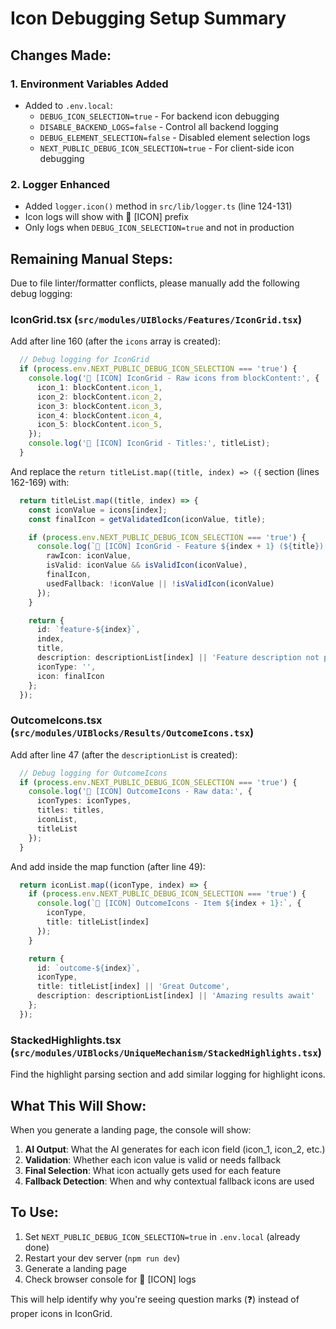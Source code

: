 # Icon Debugging Setup Summary

## Changes Made:

### 1. Environment Variables Added
- Added to `.env.local`:
  - `DEBUG_ICON_SELECTION=true` - For backend icon debugging
  - `DISABLE_BACKEND_LOGS=false` - Control all backend logging
  - `DEBUG_ELEMENT_SELECTION=false` - Disabled element selection logs
  - `NEXT_PUBLIC_DEBUG_ICON_SELECTION=true` - For client-side icon debugging

### 2. Logger Enhanced
- Added `logger.icon()` method in `src/lib/logger.ts` (line 124-131)
- Icon logs will show with 🎯 [ICON] prefix
- Only logs when `DEBUG_ICON_SELECTION=true` and not in production

## Remaining Manual Steps:

Due to file linter/formatter conflicts, please manually add the following debug logging:

### IconGrid.tsx (`src/modules/UIBlocks/Features/IconGrid.tsx`)

Add after line 160 (after the `icons` array is created):

```typescript
  // Debug logging for IconGrid
  if (process.env.NEXT_PUBLIC_DEBUG_ICON_SELECTION === 'true') {
    console.log('🎯 [ICON] IconGrid - Raw icons from blockContent:', {
      icon_1: blockContent.icon_1,
      icon_2: blockContent.icon_2,
      icon_3: blockContent.icon_3,
      icon_4: blockContent.icon_4,
      icon_5: blockContent.icon_5,
    });
    console.log('🎯 [ICON] IconGrid - Titles:', titleList);
  }
```

And replace the `return titleList.map((title, index) => ({` section (lines 162-169) with:

```typescript
  return titleList.map((title, index) => {
    const iconValue = icons[index];
    const finalIcon = getValidatedIcon(iconValue, title);

    if (process.env.NEXT_PUBLIC_DEBUG_ICON_SELECTION === 'true') {
      console.log(`🎯 [ICON] IconGrid - Feature ${index + 1} (${title}):`, {
        rawIcon: iconValue,
        isValid: iconValue && isValidIcon(iconValue),
        finalIcon,
        usedFallback: !iconValue || !isValidIcon(iconValue)
      });
    }

    return {
      id: `feature-${index}`,
      index,
      title,
      description: descriptionList[index] || 'Feature description not provided.',
      iconType: '',
      icon: finalIcon
    };
  });
```

### OutcomeIcons.tsx (`src/modules/UIBlocks/Results/OutcomeIcons.tsx`)

Add after line 47 (after the `descriptionList` is created):

```typescript
  // Debug logging for OutcomeIcons
  if (process.env.NEXT_PUBLIC_DEBUG_ICON_SELECTION === 'true') {
    console.log('🎯 [ICON] OutcomeIcons - Raw data:', {
      iconTypes: iconTypes,
      titles: titles,
      iconList,
      titleList
    });
  }
```

And add inside the map function (after line 49):

```typescript
  return iconList.map((iconType, index) => {
    if (process.env.NEXT_PUBLIC_DEBUG_ICON_SELECTION === 'true') {
      console.log(`🎯 [ICON] OutcomeIcons - Item ${index + 1}:`, {
        iconType,
        title: titleList[index]
      });
    }

    return {
      id: `outcome-${index}`,
      iconType,
      title: titleList[index] || 'Great Outcome',
      description: descriptionList[index] || 'Amazing results await'
    };
  });
```

### StackedHighlights.tsx (`src/modules/UIBlocks/UniqueMechanism/StackedHighlights.tsx`)

Find the highlight parsing section and add similar logging for highlight icons.

## What This Will Show:

When you generate a landing page, the console will show:
1. **AI Output**: What the AI generates for each icon field (icon_1, icon_2, etc.)
2. **Validation**: Whether each icon value is valid or needs fallback
3. **Final Selection**: What icon actually gets used for each feature
4. **Fallback Detection**: When and why contextual fallback icons are used

## To Use:

1. Set `NEXT_PUBLIC_DEBUG_ICON_SELECTION=true` in `.env.local` (already done)
2. Restart your dev server (`npm run dev`)
3. Generate a landing page
4. Check browser console for 🎯 [ICON] logs

This will help identify why you're seeing question marks (❓) instead of proper icons in IconGrid.
